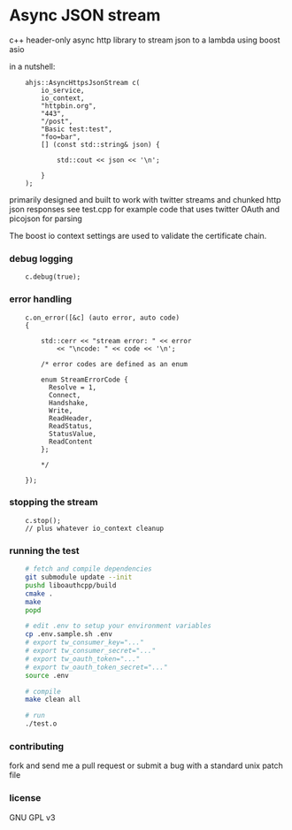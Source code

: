 # Async JSON stream

c++ header-only async http library to stream json to a lambda using boost asio

in a nutshell:

```c_cpp
    ahjs::AsyncHttpsJsonStream c(
        io_service,
        io_context,
        "httpbin.org",
        "443",
        "/post",
        "Basic test:test",
        "foo=bar",
        [] (const std::string& json) {

            std::cout << json << '\n';

        }
    );
```

primarily designed and built to work with twitter streams and chunked http json responses
see test.cpp for example code that uses twitter OAuth and picojson for parsing

The boost io context settings are used to validate the certificate chain.

### debug logging

```c_cpp
    c.debug(true);
```

### error handling

```c_cpp
    c.on_error([&c] (auto error, auto code)
    {

        std::cerr << "stream error: " << error
            << "\ncode: " << code << '\n';

        /* error codes are defined as an enum

        enum StreamErrorCode {
          Resolve = 1,
          Connect,
          Handshake,
          Write,
          ReadHeader,
          ReadStatus,
          StatusValue,
          ReadContent
        };

        */

    });
```

### stopping the stream

```c_cpp
    c.stop();
    // plus whatever io_context cleanup
```

### running the test

```sh
    # fetch and compile dependencies
    git submodule update --init
    pushd liboauthcpp/build
    cmake .
    make
    popd

    # edit .env to setup your environment variables
    cp .env.sample.sh .env
    # export tw_consumer_key="..."
    # export tw_consumer_secret="..."
    # export tw_oauth_token="..."
    # export tw_oauth_token_secret="..."
    source .env

    # compile
    make clean all

    # run
    ./test.o
```

### contributing

fork and send me a pull request or submit a bug with a standard unix patch file

### license

GNU GPL v3
